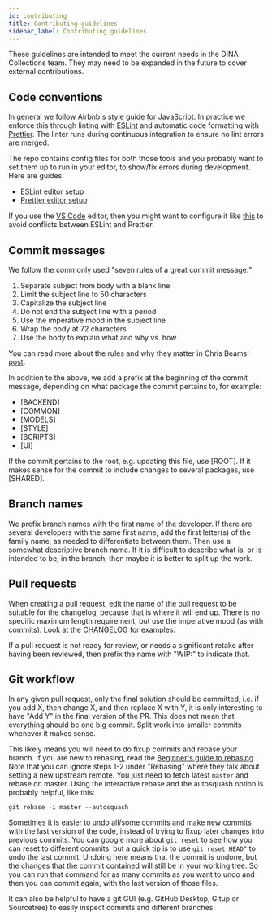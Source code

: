 ```yaml
---
id: contributing
title: Contributing guidelines
sidebar_label: Contributing guidelines
---
```


These guidelines are intended to meet the current needs in the DINA Collections
team. They may need to be expanded in the future to cover external
contributions.

## Code conventions

In general we follow
[Airbnb's style guide for JavaScript](https://github.com/airbnb/javascript). In
practice we enforce this through linting with [ESLint](https://eslint.org) and
automatic code formatting with [Prettier](https://prettier.io). The linter runs
during continuous integration to ensure no lint errors are merged.

The repo contains config files for both those tools and you probably want to set
them up to run in your editor, to show/fix errors during development. Here are
guides:

- [ESLint editor setup](https://eslint.org/docs/user-guide/integrations)
- [Prettier editor setup](https://prettier.io/docs/en/editors.html)

If you use the [VS Code](https://code.visualstudio.com/) editor, then you might
want to configure it like [this](https://youtu.be/YIvjKId9m2c) to avoid
conflicts between ESLint and Prettier.

## Commit messages

We follow the commonly used "seven rules of a great commit message:"

1. Separate subject from body with a blank line
1. Limit the subject line to 50 characters
1. Capitalize the subject line
1. Do not end the subject line with a period
1. Use the imperative mood in the subject line
1. Wrap the body at 72 characters
1. Use the body to explain what and why vs. how

You can read more about the rules and why they matter in Chris Beams'
[post](https://chris.beams.io/posts/git-commit/).

In addition to the above, we add a prefix at the beginning of the commit
message, depending on what package the commit pertains to, for example:

- [BACKEND]
- [COMMON]
- [MODELS]
- [STYLE]
- [SCRIPTS]
- [UI]

If the commit pertains to the root, e.g. updating this file, use [ROOT]. If it
makes sense for the commit to include changes to several packages, use [SHARED].

## Branch names

We prefix branch names with the first name of the developer. If there are
several developers with the same first name, add the first letter(s) of the
family name, as needed to differentiate between them. Then use a somewhat
descriptive branch name. If it is difficult to describe what is, or is intended
to be, in the branch, then maybe it is better to split up the work.

## Pull requests

When creating a pull request, edit the name of the pull request to be suitable
for the changelog, because that is where it will end up. There is no specific
maximum length requirement, but use the imperative mood (as with commits). Look
at the [CHANGELOG](CHANGELOG.md) for examples.

If a pull request is not ready for review, or needs a significant retake after
having been reviewed, then prefix the name with "WIP:" to indicate that.

## Git workflow

In any given pull request, only the final solution should be committed, i.e. if
you add X, then change X, and then replace X with Y, it is only interesting to
have "Add Y" in the final version of the PR. This does not mean that everything
should be one big commit. Split work into smaller commits whenever it makes
sense.

This likely means you will need to do fixup commits and rebase your branch. If
you are new to rebasing, read the
[Beginner's guide to rebasing](https://github.com/servo/servo/wiki/Beginner's-guide-to-rebasing-and-squashing).
Note that you can ignore steps 1-2 under "Rebasing" where they talk about
setting a new upstream remote. You just need to fetch latest `master` and rebase
on master. Using the interactive rebase and the autosquash option is probably
helpful, like this:

```
git rebase -i master --autosquash
```

Sometimes it is easier to undo all/some commits and make new commits with the
last version of the code, instead of trying to fixup later changes into previous
commits. You can google more about `git reset` to see how you can reset to
different commits, but a quick tip is to use `git reset HEAD^` to undo the last
commit. Undoing here means that the commit is undone, but the changes that the
commit contained will still be in your working tree. So you can run that command
for as many commits as you want to undo and then you can commit again, with the
last version of those files.

It can also be helpful to have a git GUI (e.g. GitHub Desktop, Gitup or
Sourcetree) to easily inspect commits and different branches.
